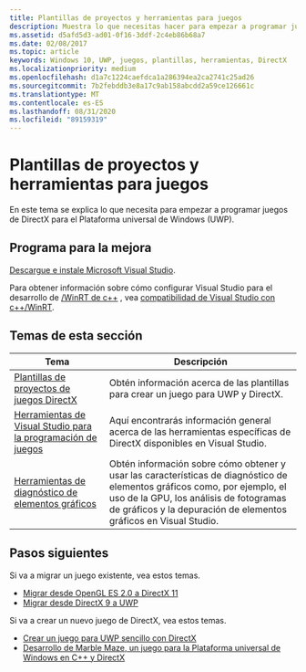 ```yaml
---
title: Plantillas de proyectos y herramientas para juegos
description: Muestra lo que necesitas hacer para empezar a programar juegos de DirectX para la Plataforma universal de Windows (UWP).
ms.assetid: d5afd5d3-ad01-0f16-3ddf-2c4eb86b68a7
ms.date: 02/08/2017
ms.topic: article
keywords: Windows 10, UWP, juegos, plantillas, herramientas, DirectX
ms.localizationpriority: medium
ms.openlocfilehash: d1a7c1224caefdca1a286394ea2ca2741c25ad26
ms.sourcegitcommit: 7b2febddb3e8a17c9ab158abcdd2a59ce126661c
ms.translationtype: MT
ms.contentlocale: es-ES
ms.lasthandoff: 08/31/2020
ms.locfileid: "89159319"
---
```

# <a name="project-templates-and-tools-for-games"></a>Plantillas de proyectos y herramientas para juegos

En este tema se explica lo que necesita para empezar a programar juegos de DirectX para el Plataforma universal de Windows (UWP).

## <a name="visual-studio"></a>Programa para la mejora

[Descargue e instale Microsoft Visual Studio](https://visualstudio.microsoft.com/downloads/).

Para obtener información sobre cómo configurar Visual Studio para el desarrollo de [/WinRT de c++](../cpp-and-winrt-apis/index.md) , vea [compatibilidad de Visual Studio con c++/WinRT](../cpp-and-winrt-apis/intro-to-using-cpp-with-winrt.md#visual-studio-support-for-cwinrt-xaml-the-vsix-extension-and-the-nuget-package).

## <a name="topics-in-this-section"></a>Temas de esta sección

|Tema|Descripción|
|-|-|
|[Plantillas de proyectos de juegos DirectX](user-interface.md)|Obtén información acerca de las plantillas para crear un juego para UWP y DirectX.|
|[Herramientas de Visual Studio para la programación de juegos](set-up-visual-studio-for-game-development.md)|Aquí encontrarás información general acerca de las herramientas específicas de DirectX disponibles en Visual Studio.|
|[Herramientas de diagnóstico de elementos gráficos](use-the-directx-runtime-and-visual-studio-graphics-diagnostic-features.md)|Obtén información sobre cómo obtener y usar las características de diagnóstico de elementos gráficos como, por ejemplo, el uso de la GPU, los análisis de fotogramas de gráficos y la depuración de elementos gráficos en Visual Studio.|

## <a name="next-steps"></a>Pasos siguientes

Si va a migrar un juego existente, vea estos temas.

- [Migrar desde OpenGL ES 2.0 a DirectX 11](port-from-opengl-es-2-0-to-directx-11-1.md)
- [Migrar desde DirectX 9 a UWP](porting-your-directx-9-game-to-windows-store.md)

Si va a crear un nuevo juego de DirectX, vea estos temas.

- [Crear un juego para UWP sencillo con DirectX](tutorial--create-your-first-uwp-directx-game.md)
- [Desarrollo de Marble Maze, un juego para la Plataforma universal de Windows en C++ y DirectX](developing-marble-maze-a-windows-store-game-in-cpp-and-directx.md)